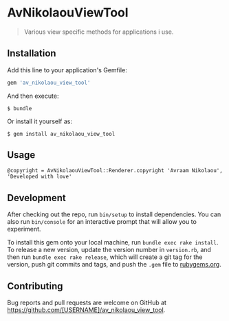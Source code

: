 # AvNikolaouViewTool

> Various view specific methods for applications i use.

## Installation

Add this line to your application's Gemfile:

```ruby
gem 'av_nikolaou_view_tool'
```

And then execute:

    $ bundle

Or install it yourself as:

    $ gem install av_nikolaou_view_tool

## Usage

```
@copyright = AvNikolaouViewTool::Renderer.copyright 'Avraam Nikolaou', 'Developed with love'
```

## Development

After checking out the repo, run `bin/setup` to install dependencies. You can also run `bin/console` for an interactive prompt that will allow you to experiment.

To install this gem onto your local machine, run `bundle exec rake install`. To release a new version, update the version number in `version.rb`, and then run `bundle exec rake release`, which will create a git tag for the version, push git commits and tags, and push the `.gem` file to [rubygems.org](https://rubygems.org).

## Contributing

Bug reports and pull requests are welcome on GitHub at https://github.com/[USERNAME]/av_nikolaou_view_tool.

